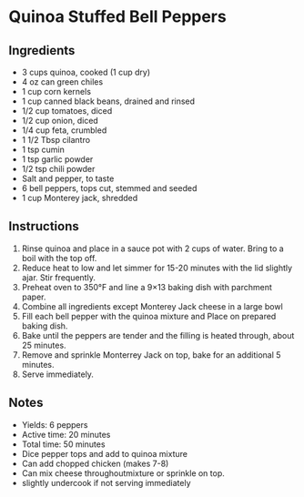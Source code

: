 # Quinoa Stuffed Bell Peppers

## Ingredients

- 3 cups quinoa, cooked (1 cup dry)
- 4 oz can green chiles
- 1 cup corn kernels
- 1 cup canned black beans, drained and rinsed
- 1/2 cup tomatoes, diced
- 1/2 cup onion, diced
- 1/4 cup feta, crumbled
- 1 1/2 Tbsp cilantro
- 1 tsp cumin
- 1 tsp garlic powder
- 1/2 tsp chili powder
- Salt and pepper, to taste
- 6 bell peppers, tops cut, stemmed and seeded
- 1 cup Monterey jack, shredded

## Instructions

1. Rinse quinoa and place in a sauce pot with 2 cups of water. Bring to a boil with the top off.
2. Reduce heat to low and let simmer for 15-20 minutes with the lid slightly ajar. Stir frequently.
3. Preheat oven to 350°F and line a 9×13 baking dish with parchment paper.
4. Combine all ingredients except Monterey Jack cheese in a large bowl
5. Fill each bell pepper with the quinoa mixture and Place on prepared baking dish.
6. Bake until the peppers are tender and the filling is heated through, about 25 minutes.
7. Remove and sprinkle Monterrey Jack on top, bake for an additional 5 minutes.
8. Serve immediately.

## Notes

- Yields: 6 peppers
- Active time: 20 minutes
- Total time: 50 minutes
- Dice pepper tops and add to quinoa mixture
- Can add chopped chicken (makes 7-8)
- Can mix cheese throughoutmixture or sprinkle on top.
- slightly undercook if not serving immediately